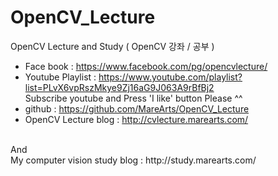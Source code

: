 # OpenCV_Lecture

OpenCV Lecture and Study ( OpenCV 강좌 / 공부 )
* Face book : https://www.facebook.com/pg/opencvlecture/
* Youtube Playlist : https://www.youtube.com/playlist?list=PLvX6vpRszMkye9Zj16aG9J063A9rBfBj2
<br>  Subscribe youtube and Press 'I like' button Please ^^
* github : https://github.com/MareArts/OpenCV_Lecture
* OpenCV Lecture blog : http://cvlecture.marearts.com/

<br>
And <br>
My computer vision study blog : http://study.marearts.com/


